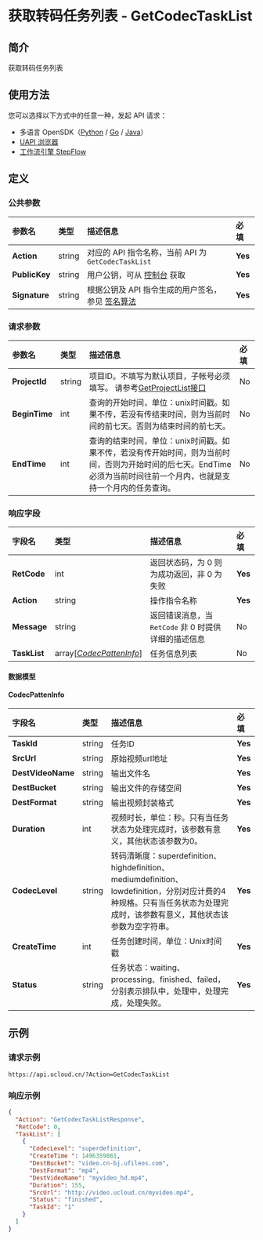 # 获取转码任务列表 - GetCodecTaskList

## 简介

获取转码任务列表





## 使用方法

您可以选择以下方式中的任意一种，发起 API 请求：
- 多语言 OpenSDK（[Python](https://github.com/ucloud/ucloud-sdk-python3) / [Go](https://github.com/ucloud/ucloud-sdk-go) / [Java](https://github.com/ucloud/ucloud-sdk-java)）
- [UAPI 浏览器](https://console.ucloud.cn/uapi/detail?id=GetCodecTaskList)
- [工作流引擎 StepFlow](https://console.ucloud.cn/stepflow/manage/)

## 定义

### 公共参数

| 参数名 | 类型 | 描述信息 | 必填 |
|:---|:---|:---|:---|
| **Action**     | string  | 对应的 API 指令名称，当前 API 为 `GetCodecTaskList`                        | **Yes** |
| **PublicKey**  | string  | 用户公钥，可从 [控制台](https://console.ucloud.cn/uapi/apikey) 获取                                             | **Yes** |
| **Signature**  | string  | 根据公钥及 API 指令生成的用户签名，参见 [签名算法](api/summary/signature.md)  | **Yes** |

### 请求参数

| 参数名 | 类型 | 描述信息 | 必填 |
|:---|:---|:---|:---|
| **ProjectId** | string | 项目ID。不填写为默认项目，子帐号必须填写。 请参考[GetProjectList接口](api/summary/get_project_list) |No|
| **BeginTime** | int | 查询的开始时间，单位：unix时间戳。如果不传，若没有传结束时间，则为当前时间的前七天。否则为结束时间的前七天。 |No|
| **EndTime** | int | 查询的结束时间，单位：unix时间戳。如果不传，若没有传开始时间，则为当前时间，否则为开始时间的后七天。EndTime必须为当前时间往前一个月内，也就是支持一个月内的任务查询。 |No|

### 响应字段

| 字段名 | 类型 | 描述信息 | 必填 |
|:---|:---|:---|:---|
| **RetCode** | int | 返回状态码，为 0 则为成功返回，非 0 为失败 |**Yes**|
| **Action** | string | 操作指令名称 |**Yes**|
| **Message** | string | 返回错误消息，当 `RetCode` 非 0 时提供详细的描述信息 |No|
| **TaskList** | array[[*CodecPattenInfo*](#CodecPattenInfo)] | 任务信息列表 |No|

#### 数据模型


#### CodecPattenInfo

| 字段名 | 类型 | 描述信息 | 必填 |
|:---|:---|:---|:---|
| **TaskId** | string | 任务ID |**Yes**|
| **SrcUrl** | string | 原始视频url地址 |**Yes**|
| **DestVideoName** | string | 输出文件名 |**Yes**|
| **DestBucket** | string | 输出文件的存储空间 |**Yes**|
| **DestFormat** | string | 输出视频封装格式 |**Yes**|
| **Duration** | int | 视频时长，单位：秒。只有当任务状态为处理完成时，该参数有意义，其他状态该参数为0。 |**Yes**|
| **CodecLevel** | string | 转码清晰度：superdefinition、highdefinition、mediumdefinition、lowdefinition，分别对应计费的4种规格。只有当任务状态为处理完成时，该参数有意义，其他状态该参数为空字符串。 |**Yes**|
| **CreateTime** | int | 任务创建时间，单位：Unix时间戳 |**Yes**|
| **Status** | string | 任务状态：waiting、processing、finished、failed，分别表示排队中，处理中，处理完成，处理失败。 |**Yes**|

## 示例

### 请求示例
    
```
https://api.ucloud.cn/?Action=GetCodecTaskList
```

### 响应示例
    
```json
{
  "Action": "GetCodecTaskListResponse",
  "RetCode": 0,
  "TaskList": [
    {
      "CodecLevel": "superdefinition",
      "CreateTime ": 1496359861,
      "DestBucket": "video.cn-bj.ufileos.com",
      "DestFormat": "mp4",
      "DestVideoName": "myvideo_hd.mp4",
      "Duration": 155,
      "SrcUrl": "http://video.ucloud.cn/myvideo.mp4",
      "Status": "finished",
      "TaskId": "1"
    }
  ]
}
```





